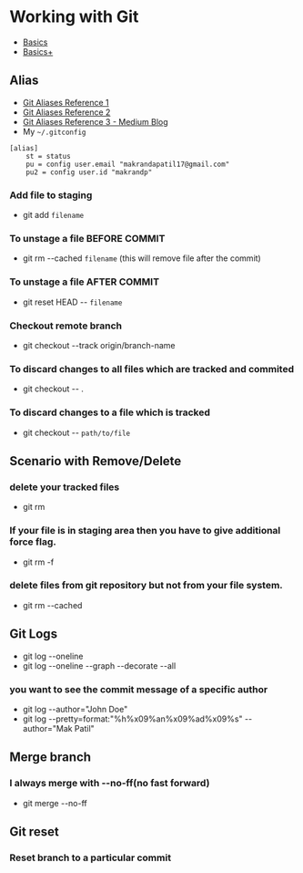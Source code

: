 # Working with Git

- [Basics](https://medium.com/@stevenpcurtis.sc/learning-the-essential-git-commands-d1adf4537e66)
- [Basics+](https://medium.com/datadriveninvestor/git-for-beginner-f438adfc3599)

## Alias
- [Git Aliases Reference 1](https://git-scm.com/book/en/v2/Git-Basics-Git-Aliases)
- [Git Aliases Reference 2](https://mijingo.com/blog/how-to-create-git-aliases)
- [Git Aliases Reference 3 - Medium Blog](https://koukia.ca/personalizing-git-aliasing-commands-4dda73b54081)
- My `~/.gitconfig`
```$xslt
[alias]
	st = status
	pu = config user.email "makrandapatil17@gmail.com"
	pu2 = config user.id "makrandp"
```

### Add file to staging 
- git add `filename`
### To unstage a file BEFORE COMMIT
- git rm --cached `filename` (this will remove file after the commit)
### To unstage a file AFTER COMMIT
- git reset HEAD -- `filename`

### Checkout remote branch
- git checkout --track origin/branch-name

### To discard changes to all files which are tracked and commited
- git checkout -- .
### To discard changes to a file which is tracked 
- git checkout -- `path/to/file`

## Scenario with Remove/Delete
### delete your tracked files
- git rm <file-path>
### If your file is in staging area then you have to give additional force flag.
- git rm <file-path> -f
###  delete files from git repository but not from your file system.
- git rm --cached <file-path>

## Git Logs
- git log --oneline
- git log --oneline --graph --decorate --all
### you want to see the commit message of a specific author
- git log --author="John Doe"
- git log --pretty=format:"%h%x09%an%x09%ad%x09%s" --author="Mak Patil"

## Merge branch
### I always merge with --no-ff(no fast forward)
- git merge --no-ff <branch-name-to-merge> 

## Git reset
### Reset branch to a particular commit

